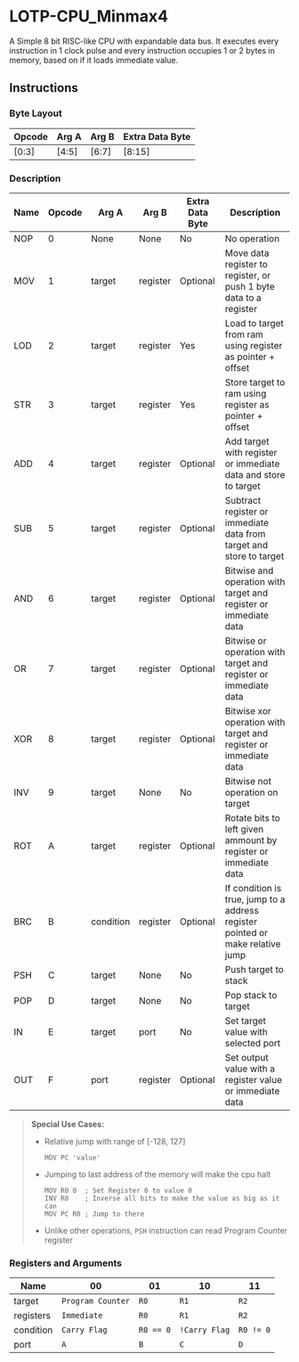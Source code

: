# LOTP-CPU_Minmax4
A Simple 8 bit RISC-like CPU with expandable data bus. It executes every instruction in 1 clock pulse and every instruction occupies 1 or 2 bytes in memory, based on if it loads immediate value.

## Instructions

### Byte Layout
| Opcode | Arg A | Arg B | Extra Data Byte |
|--------|-----------|--|------------|
|  [0:3]      | [4:5]     | [6:7] | [8:15]  |

### Description
| Name | Opcode | Arg A | Arg B | Extra Data Byte | Description |
|------|---|-----------|-------------|------------|-------------|
| NOP  | 0 | None      | None        | No         | No operation |
| MOV  | 1 | target    | register    | Optional   | Move data register to register, or push 1 byte data to a register |
| LOD  | 2 | target    | register    | Yes        | Load to target from ram using register as pointer + offset |
| STR  | 3 | target    | register    | Yes        | Store target to ram using register as pointer + offset |
| ADD  | 4 | target    | register    | Optional   | Add target with register or immediate data and store to target |
| SUB  | 5 | target    | register    | Optional   | Subtract register or immediate data from target and store to target |
| AND  | 6 | target    | register    | Optional   | Bitwise and operation with target and register or immediate data |
| OR   | 7 | target    | register    | Optional   | Bitwise or operation with target and register or immediate data |
| XOR  | 8 | target    | register    | Optional   | Bitwise xor operation with target and register or immediate data |
| INV  | 9 | target    | None        | No         | Bitwise not operation on target |
| ROT  | A | target    | register    | Optional   | Rotate bits to left given ammount by register or immediate data |
| BRC  | B | condition | register    | Optional   | If condition is true, jump to a address register pointed or make relative jump |
| PSH  | C | target    | None        | No         | Push target to stack   |
| POP  | D | target    | None        | No         | Pop stack to target   |
| IN   | E | target    | port        | No         | Set target value with selected port |
| OUT  | F | port      | register    | Optional   | Set output value with a register value or immediate data |

> **Special Use Cases:**
> - Relative jump with range of [-128, 127] 
>   ```
>   MOV PC 'value'
>   ```
> - Jumping to last address of the memory will make the cpu halt
>   ``` 
>   MOV R0 0  ; Set Register 0 to value 0
>   INV R0    ; Inverse all bits to make the value as big as it can 
>   MOV PC R0 ; Jump to there
>   ```
> - Unlike other operations, `PSH` instruction can read Program Counter register


### Registers and Arguments

| Name | 00 | 01 | 10 | 11 |
|------|---|---|---|---|
| target | `Program Counter` | `R0` | `R1` | `R2` |
| registers | `Immediate` | `R0` | `R1` | `R2` |
| condition | `Carry Flag` | `R0 == 0` | `!Carry Flag` | `R0 != 0` |
| port | `A` | `B` | `C` | `D` |